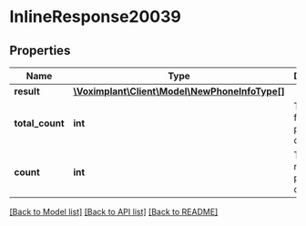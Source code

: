 # InlineResponse20039

## Properties
Name | Type | Description | Notes
------------ | ------------- | ------------- | -------------
**result** | [**\Voximplant\Client\Model\NewPhoneInfoType[]**](NewPhoneInfoType.md) |  | [optional] 
**total_count** | **int** | The total found phone count. | [optional] 
**count** | **int** | The returned phone count. | [optional] 

[[Back to Model list]](../README.md#documentation-for-models) [[Back to API list]](../README.md#documentation-for-api-endpoints) [[Back to README]](../README.md)


